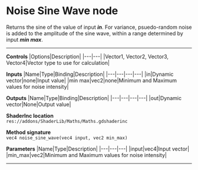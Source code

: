 # Noise Sine Wave node
Returns the sine of the value of input <b><i>in</i></b>. For variance, psuedo-random noise is added to the amplitude of the sine wave, within a range determined by input <b><i>min max</i></b>.
<hr>

**Controls**
|Options|Description|
|---|---|
|Vector1, Vector2, Vector3, Vector4|Vector type to use for calculation|

**Inputs**
|Name|Type|Binding|Description|
|---|---|---|---|
|in|Dynamic vector|none|Input value|
|min max|vec2|none|Minimum and Maximum values for noise intensity|
  
**Outputs**
|Name|Type|Binding|Description|
|---|---|---|---|
|out|Dynamic vector|None|Output value|

**ShaderInc location**
<br>`res://addons/ShaderLib/Maths/Maths.gdshaderinc`

**Method signature**
<br>`vec4 noise_sine_wave(vec4 input, vec2 min_max)`

**Parameters**
|Name|Type|Description|
|---|---|---|
|input|vec4|Input vector|
|min_max|vec2|Minimum and Maximum values for noise intensity|
___